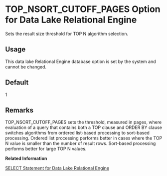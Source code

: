 <!-- loioa66507c784f21015a20e99f6a38ea85c -->

# TOP\_NSORT\_CUTOFF\_PAGES Option for Data Lake Relational Engine

Sets the result size threshold for TOP N algorithm selection.



<a name="loioa66507c784f21015a20e99f6a38ea85c__section_rv2_mvs_swb"/>

## Usage

This data lake Relational Engine database option is set by the system and cannot be changed.



<a name="loioa66507c784f21015a20e99f6a38ea85c__iq_refso_1062"/>

## Default

1



<a name="loioa66507c784f21015a20e99f6a38ea85c__iq_refso_1063"/>

## Remarks

TOP\_NSORT\_CUTOFF\_PAGES sets the threshold, measured in pages, where evaluation of a query that contains both a TOP clause and ORDER BY clause switches algorithms from ordered list-based processing to sort-based processing. Ordered list processing performs better in cases where the TOP N value is smaller than the number of result rows. Sort-based processing performs better for large TOP N values.

**Related Information**  


[SELECT Statement for Data Lake Relational Engine](../080-sql-statements/select-statement-for-data-lake-relational-engine-a624e72.md "Retrieves information from the database.")

